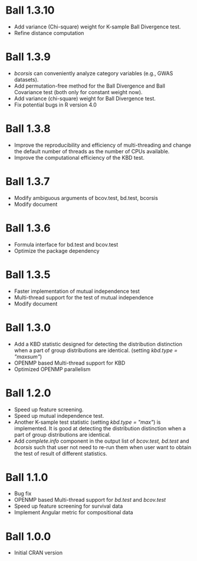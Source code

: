 # Ball 1.3.10
* Add variance (Chi-square) weight for K-sample Ball Divergence test.
* Refine distance computation

# Ball 1.3.9
* *bcorsis* can conveniently analyze category variables (e.g., GWAS datasets).
* Add permutation-free method for the Ball Divergence and Ball Covariance test (both only for constant weight now).
* Add variance (chi-square) weight for Ball Divergence test.
* Fix potential bugs in R version 4.0

# Ball 1.3.8
* Improve the reproducibility and efficiency of multi-threading and change the default number of threads as the number of CPUs available.
* Improve the computational efficiency of the KBD test.

# Ball 1.3.7
* Modify ambiguous arguments of bcov.test, bd.test, bcorsis
* Modify document

# Ball 1.3.6
* Formula interface for bd.test and bcov.test
* Optimize the package dependency

# Ball 1.3.5
* Faster implementation of mutual independence test
* Multi-thread support for the test of mutual independence
* Modify document

# Ball 1.3.0
* Add a KBD statistic designed for detecting the distribution distinction when a part of group distributions are identical. (setting *kbd.type = "maxsum"*)
* OPENMP based Multi-thread support for KBD
* Optimized OPENMP parallelism

# Ball 1.2.0
* Speed up feature screening.
* Speed up mutual independence test.
* Another K-sample test statistic (setting *kbd.type = "max"*) is implemented. It is good at detecting the distribution distinction when a part of group distributions are identical.
* Add *complete.info* component in the output list of *bcov.test, bd.test* and *bcorsis* such that user not need to re-run them when user want to obtain the test of result of different statistics.

# Ball 1.1.0
* Bug fix
* OPENMP based Multi-thread support for *bd.test* and *bcov.test*
* Speed up feature screening for survival data
* Implement Angular metric for compositional data 

# Ball 1.0.0
* Initial CRAN version



